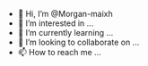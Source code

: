 - 👋 Hi, I’m @Morgan-maixh
- 👀 I’m interested in ...
- 🌱 I’m currently learning ...
- 💞️ I’m looking to collaborate on ...
- 📫 How to reach me ...

<!---
Morgan-maixh/Morgan-maixh is a ✨ special ✨ repository because its `README.md` (this file) appears on your GitHub profile.
You can click the Preview link to take a look at your changes.
--->
